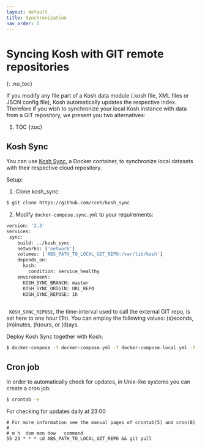 ```yaml
---
layout: default
title: Synchronization
nav_order: 5
---
```

# Syncing Kosh with GIT remote repositories
{: .no_toc}

If you modify any file part of a Kosh data module (.kosh file, XML files or JSON config file), Kosh automatically updates the respective index.
Therefore if you wish to synchronize your local Kosh instance with data from a GIT repository, we present you two alternatives:


1. TOC
{:toc}

##  Kosh Sync

You can use <a href="https://www.github.com/cceh/kosh_sync">Kosh Sync</a>, a Docker container, to synchronize local datasets with their 
respective cloud repository.

Setup: 

1. Clone kosh_sync: 
```bash
$ git clone https://github.com/cceh/kosh_sync
``` 
2. Modify `docker-compose.sync.yml` to your requirements: 


```dockerfile
version: '2.3'
services:
 sync:
    build: ../kosh_sync
    networks: ['network']
    volumes: ['ABS_PATH_TO_LOCAL_GIT_REPO:/var/lib/kosh']
    depends_on:
      kosh:
        condition: service_healthy
    environment:
      KOSH_SYNC_BRANCH: master
      KOSH_SYNC_ORIGIN: URL_REPO
      KOSH_SYNC_REPOSE: 1h
      
 ```
 
` KOSH_SYNC_REPOSE`, the time-interval used to call the external GIT repo, is set here to one hour (1h). You can employ the following values: (s)econds, (m)inutes, (h)ours, or (d)ays.

Deploy Kosh Sync together with Kosh:

 ```bash
$ docker-compose -f docker-compose.yml -f docker-compose.local.yml -f [PATH_TO_KOSH_SYNC]/docker-compose.sync.yml up -d
 ```


##  Cron job

In order to automatically check for updates, in Unix-like systems you can create a cron job:

 ```bash
$ crontab -e
 ```

For checking for updates daily at 23:00
```
# For more information see the manual pages of crontab(5) and cron(8)
#
# m h  dom mon dow   command
55 23 * * * cd ABS_PATH_TO_LOCAL_GIT_REPO && git pull
```